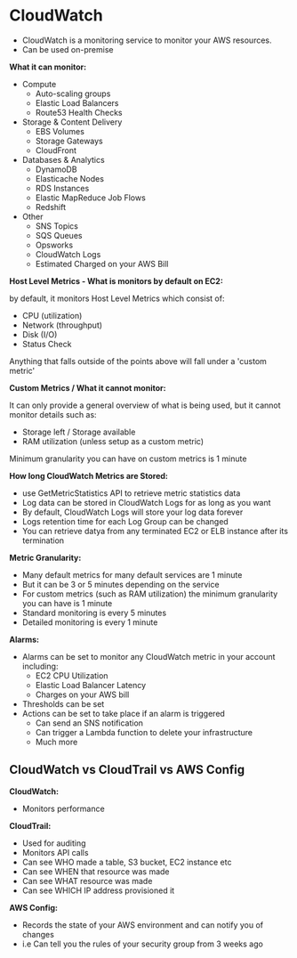 # CloudWatch

- CloudWatch is a monitoring service to monitor your AWS resources.
- Can be used on-premise

**What it can monitor:**

- Compute
  - Auto-scaling groups
  - Elastic Load Balancers
  - Route53 Health Checks
- Storage & Content Delivery
  - EBS Volumes
  - Storage Gateways
  - CloudFront
- Databases & Analytics
  - DynamoDB
  - Elasticache Nodes
  - RDS Instances
  - Elastic MapReduce Job Flows
  - Redshift
- Other
  - SNS Topics
  - SQS Queues
  - Opsworks
  - CloudWatch Logs
  - Estimated Charged on your AWS Bill

**Host Level Metrics - What is monitors by default on EC2:**

by default, it monitors Host Level Metrics which consist of:

- CPU (utilization)
- Network (throughput)
- Disk (I/O)
- Status Check

Anything that falls outside of the points above will fall under a 'custom metric'

**Custom Metrics / What it cannot monitor:**

It can only provide a general overview of what is being used,
but it cannot monitor details such as:

- Storage left / Storage available
- RAM utilization (unless setup as a custom metric)

Minimum granularity you can have on custom metrics is 1 minute

**How long CloudWatch Metrics are Stored:**

- use GetMetricStatistics API to retrieve metric statistics data
- Log data can be stored in CloudWatch Logs for as long as you want
- By default, CloudWatch Logs will store your log data forever
- Logs retention time for each Log Group can be changed
- You can retrieve datya from any terminated EC2 or ELB instance after its termination

**Metric Granularity:**

- Many default metrics for many default services are 1 minute
- But it can be 3 or 5 minutes depending on the service
- For custom metrics (such as RAM utilization) the minimum granularity you can have is 1 minute
- Standard monitoring is every 5 minutes
- Detailed monitoring is every 1 minute

**Alarms:**

- Alarms can be set to monitor any CloudWatch metric in your account including:
  - EC2 CPU Utilization
  - Elastic Load Balancer Latency
  - Charges on your AWS bill
- Thresholds can be set
- Actions can be set to take place if an alarm is triggered
  - Can send an SNS notification
  - Can trigger a Lambda function to delete your infrastructure
  - Much more

## CloudWatch vs CloudTrail vs AWS Config

**CloudWatch:**

- Monitors performance

**CloudTrail:**

- Used for auditing
- Monitors API calls
- Can see WHO made a table, S3 bucket, EC2 instance etc
- Can see WHEN that resource was made
- Can see WHAT resource was made
- Can see WHICH IP address provisioned it

**AWS Config:**

- Records the state of your AWS environment and can notify you of changes
- i.e Can tell you the rules of your security group from 3 weeks ago
